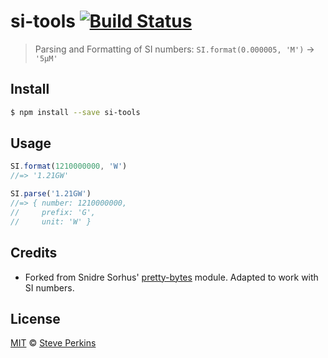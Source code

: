 # si-tools [![Build Status](https://travis-ci.org/stereosteve/si-tools.svg?branch=master)](https://travis-ci.org/stereosteve/si-tools)

> Parsing and Formatting of SI numbers: `SI.format(0.000005, 'M')` → `'5µM'`


## Install

```sh
$ npm install --save si-tools
```



## Usage

```js
SI.format(1210000000, 'W')
//=> '1.21GW'

SI.parse('1.21GW')
//=> { number: 1210000000,
//     prefix: 'G',
//     unit: 'W' }
```



## Credits

* Forked from Snidre Sorhus' [pretty-bytes](https://github.com/sindresorhus/pretty-bytes) module.
  Adapted to work with SI numbers.


## License

[MIT](http://opensource.org/licenses/MIT) © [Steve Perkins](http://www.stereosteve.com)
